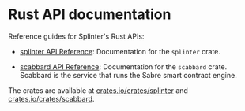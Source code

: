 # Rust API documentation

<!--
  Copyright 2018-2021 Cargill Incorporated
  Licensed under Creative Commons Attribution 4.0 International License
  https://creativecommons.org/licenses/by/4.0/
-->

Reference guides for Splinter's Rust APIs:

* [splinter API Reference](https://docs.rs/splinter/0.4/):
  Documentation for the `splinter` crate.

* [scabbard API Reference](https://docs.rs/scabbard/0.4/):
  Documentation for the `scabbard` crate. Scabbard is the service that runs
  the Sabre smart contract engine.

The crates are available at
[crates.io/crates/splinter](https://crates.io/crates/splinter/0.4/)
and [crates.io/crates/scabbard](https://crates.io/crates/scabbard/0.4/).

